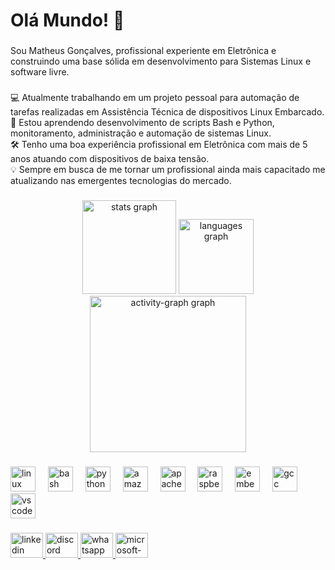 <h1 align="left">Olá Mundo! 👋</h1>

###

<p align="left">Sou Matheus Gonçalves, profissional experiente em Eletrônica e construindo uma base sólida em desenvolvimento para Sistemas Linux e software livre.</p>

###

<p align="left">💻 Atualmente trabalhando em um projeto pessoal para automação de tarefas realizadas em Assistência Técnica de dispositivos Linux Embarcado.<br>📝 Estou aprendendo desenvolvimento de scripts Bash e Python, monitoramento, administração e automação de sistemas Linux.<br>🛠️ Tenho uma boa experiência profissional em Eletrônica com mais de 5 anos atuando com dispositivos de baixa tensão.<br>💡 Sempre em busca de me tornar um profissional ainda mais capacitado me atualizando nas emergentes tecnologias do mercado.</p>

###

<div align="center">
  <img src="https://github-readme-stats.vercel.app/api?username=mthfgon&hide_title=false&hide_rank=false&show_icons=false&include_all_commits=true&count_private=true&disable_animations=false&theme=gotham&locale=en&hide_border=false&order=1" height="150" alt="stats graph"  />
  <img src="https://github-readme-stats.vercel.app/api/top-langs?username=mthfgon&locale=en&hide_title=false&layout=compact&card_width=320&langs_count=5&theme=gotham&hide_border=false&order=2" height="120" alt="languages graph"  />
  <img src="https://github-readme-activity-graph.vercel.app/graph?username=mthfgon&radius=16&theme=gotham&area=true&order=5" height="250" alt="activity-graph graph"  />
</div>

###

<div align="left">
  <img src="https://skillicons.dev/icons?i=linux" height="40" alt="linux logo"  />
  <img width="12" />
  <img src="https://skillicons.dev/icons?i=bash" height="40" alt="bash logo"  />
  <img width="12" />
  <img src="https://skillicons.dev/icons?i=py" height="40" alt="python logo"  />
  <img width="12" />
  <img src="https://skillicons.dev/icons?i=aws" height="40" alt="amazonwebservices logo"  />
  <img width="12" />
  <img src="https://cdn.jsdelivr.net/gh/devicons/devicon/icons/apache/apache-original.svg" height="40" alt="apache logo"  />
  <img width="12" />
  <img src="https://skillicons.dev/icons?i=raspberrypi" height="40" alt="raspberrypi logo"  />
  <img width="12" />
  <img src="https://cdn.jsdelivr.net/gh/devicons/devicon/icons/embeddedc/embeddedc-original.svg" height="40" alt="embeddedc logo"  />
  <img width="12" />
  <img src="https://cdn.jsdelivr.net/gh/devicons/devicon/icons/gcc/gcc-original.svg" height="40" alt="gcc logo"  />
  <img width="12" />
  <img src="https://cdn.jsdelivr.net/gh/devicons/devicon/icons/vscode/vscode-original.svg" height="40" alt="vscode logo"  />
</div>

###

<div align="left">
  <a href="https://www.linkedin.com/in/mth-fg/" target="_blank">
    <img src="https://raw.githubusercontent.com/maurodesouza/profile-readme-generator/master/src/assets/icons/social/linkedin/default.svg" width="52" height="40" alt="linkedin logo"  />
  </a>
  <a href="https://discord.com/channels/ggonx" target="_blank">
    <img src="https://raw.githubusercontent.com/maurodesouza/profile-readme-generator/master/src/assets/icons/social/discord/default.svg" width="52" height="40" alt="discord logo"  />
  </a>
  <a href="https://w.app/oG68uS" target="_blank">
    <img src="https://raw.githubusercontent.com/maurodesouza/profile-readme-generator/master/src/assets/icons/social/whatsapp/default.svg" width="52" height="40" alt="whatsapp logo"  />
  </a>
  <a href="mthenriquefg@outlook.com" target="_blank">
    <img src="https://raw.githubusercontent.com/maurodesouza/profile-readme-generator/master/src/assets/icons/social/microsoft-outlook/default.svg" width="52" height="40" alt="microsoft-outlook logo"  />
  </a>
</div>

###
